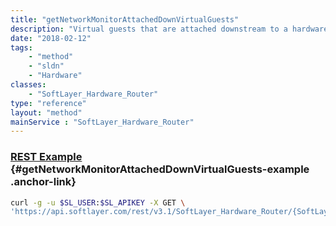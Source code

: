 ```yaml
---
title: "getNetworkMonitorAttachedDownVirtualGuests"
description: "Virtual guests that are attached downstream to a hardware that have failed monitoring"
date: "2018-02-12"
tags:
    - "method"
    - "sldn"
    - "Hardware"
classes:
    - "SoftLayer_Hardware_Router"
type: "reference"
layout: "method"
mainService : "SoftLayer_Hardware_Router"
---
```


### [REST Example](#getNetworkMonitorAttachedDownVirtualGuests-example) <a href="/article/rest/"><i class="fas fa-question"></i></a> {#getNetworkMonitorAttachedDownVirtualGuests-example .anchor-link} 
```bash
curl -g -u $SL_USER:$SL_APIKEY -X GET \
'https://api.softlayer.com/rest/v3.1/SoftLayer_Hardware_Router/{SoftLayer_Hardware_RouterID}/getNetworkMonitorAttachedDownVirtualGuests'
```
